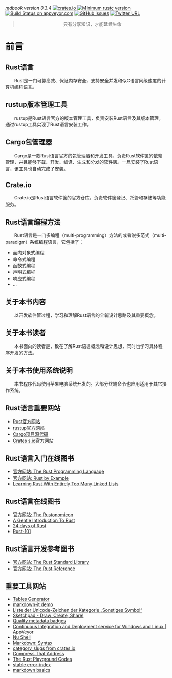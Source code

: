 _mdbook version 0.3.4_ [![crates.io](https://img.shields.io/crates/v/mdbook.svg)](https://crates.io/crates/mdbook)
[![Minimum rustc version](https://img.shields.io/badge/rustc-1.38+-brightgreen)](https://github.com/rust-lang/rust)
[![Build Status on appveyor.com](https://img.shields.io/appveyor/ci/cnruby/learn-rust-by-crates?label=build%20on%20appveyor.com)](https://github.com/cnruby/learn-rust-by-crates/tree/master/hello-borrowing)
[![GitHub issues](https://img.shields.io/github/issues/cnruby/learn-rust-by-crates)](https://github.com/cnruby/learn-rust-by-crates/issues)
[![Twitter URL](https://img.shields.io/twitter/url?style=social&url=https%3A%2F%2Fmobile.twitter.com%2Fcnruby)](https://mobile.twitter.com/cnruby)

> $$\text{只有分享知识，才能延续生命}$$

# 前言

## Rust语言

　　Rust是一门可靠高效、保证内存安全、支持安全并发和似C语言同级速度的计算机编程语言。

## rustup版本管理工具
　　rustup是Rust语言官方的版本管理工具，负责安装Rust语言及其版本管理。通过rustup工具实现了Rust语言安装工作。

## Cargo包管理器

　　Cargo是一款Rust语言官方的包管理器和开发工具，负责Rust软件篋的依赖管理，并且能够下载、开发、编译、生成和分发的软件篋。一旦安装了Rust语言，该工具也自动完成了安装。

## Crate.io

　　Crate.io是Rust语言软件篋的官方仓库，负责软件篋登记、托管和存储等功能服务。

## Rust语言编程方法

　　Rust语言是一门多编程（multi-programming）方法的或者说多范式（multi-paradigm）系统编程语言，它包括了：

- 面向对象式编程
- 命令式编程
- 函数式编程
- 声明式编程
- 响应式编程
- ...

## 关于本书内容

　　以开发软件篋过程，学习和理解Rust语言的全新设计思路及其重要概念。

## 关于本书读者

　　本书面向的读者是，致在了解Rust语言概念和设计思想，同时也学习具体程序开发的方法。

## 关于本书使用系统说明

　　本书程序代码使用苹果电脑系统开发的。大部分终端命令也应用适用于其它操作系统。

## Rust语言重要网站
- [Rust官方网站](https://www.rust-lang.org/)
- [rustup官方网站](https://rustup.rs/)
- [Cargo项目源代码](https://github.com/rust-lang/cargo)
- [Crates s.io官方网站](https://crates.io/)

## Rust语言入门在线图书
- [官方网站: The Rust Programming Language](https://doc.rust-lang.org/book/)
- [官方网站: Rust by Example](https://doc.rust-lang.org/stable/rust-by-example/)
- [Learning Rust With Entirely Too Many Linked Lists](https://rust-unofficial.github.io/too-many-lists/index.html)

## Rust语言在线图书
- [官方网站: The Rustonomicon](https://doc.rust-lang.org/nightly/nomicon/)
- [A Gentle Introduction To Rust](https://stevedonovan.github.io/rust-gentle-intro/readme.html#a-gentle-introduction-to-rust)
- [24 days of Rust](https://zsiciarz.github.io/24daysofrust/index.html)
- [Rust-101](https://www.ralfj.de/projects/rust-101/main.html)

## Rust语言开发参考图书
- [官方网站: The Rust Standard Library](https://doc.rust-lang.org/std/index.html)
- [官方网站: The Rust Reference](https://doc.rust-lang.org/reference/)

## 重要工具网站
- [Tables Generator](https://www.tablesgenerator.com/)
- [markdown-it demo](https://markdown-it.github.io/)
- [Liste der Unicode-Zeichen der Kategorie „Sonstiges Symbol“](https://www.compart.com/de/unicode/category/So)
- [Sketchpad - Draw, Create, Share!](https://sketch.io/sketchpad/)
- [Quality metadata badges](https://shields.io/)
- [Continuous Integration and Deployment service for Windows and Linux | AppVeyor](https://www.appveyor.com/)
- [Nu Shell](https://github.com/nushell/nushell)
- [Markdown: Syntax](https://markdown.de/)
- [category_slugs from crates.io](https://crates.io/category_slugs)
- [Compress That Address](https://is.gd)
- [The Rust Playground Codes](https://gist.github.com/rust-play)
- [stable error-index](https://doc.rust-lang.org/stable/error-index.html)
- [markdown basics](https://daringfireball.net/projects/markdown/basics)
